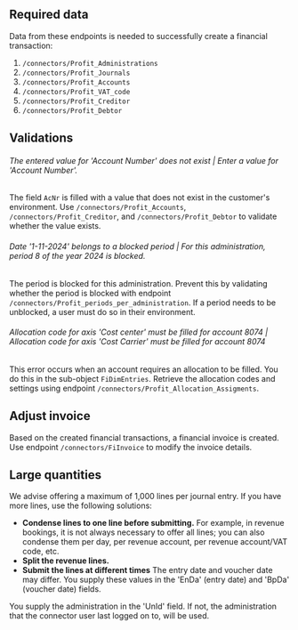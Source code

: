 ## Required data

Data from these endpoints is needed to successfully create a financial transaction:

 1. `/connectors/Profit_Administrations`
 2. `/connectors/Profit_Journals`
 3. `/connectors/Profit_Accounts`
 4. `/connectors/Profit_VAT_code`
 5. `/connectors/Profit_Creditor`
 6. `/connectors/Profit_Debtor`

## Validations

###### The entered value for 'Account Number' does not exist | Enter a value for 'Account Number'.

The field `AcNr` is filled with a value that does not exist in the customer's environment. Use `/connectors/Profit_Accounts`, `/connectors/Profit_Creditor`, and `/connectors/Profit_Debtor` to validate whether the value exists.

###### Date '1-11-2024' belongs to a blocked period | For this administration, period 8 of the year 2024 is blocked.

The period is blocked for this administration. Prevent this by validating whether the period is blocked with endpoint `/connectors/Profit_periods_per_administration`. If a period needs to be unblocked, a user must do so in their environment.

###### Allocation code for axis 'Cost center' must be filled for account 8074 | Allocation code for axis 'Cost Carrier' must be filled for account 8074

This error occurs when an account requires an allocation to be filled. You do this in the sub-object `FiDimEntries`. Retrieve the allocation codes and settings using endpoint `/connectors/Profit_Allocation_Assigments`.

## Adjust invoice

Based on the created financial transactions, a financial invoice is created. Use endpoint `/connectors/FiInvoice` to modify the invoice details.

## Large quantities

We advise offering a maximum of 1,000 lines per journal entry. If you have more lines, use the following solutions:

- **Condense lines to one line before submitting.** For example, in revenue bookings, it is not always necessary to offer all lines; you can also condense them per day, per revenue account, per revenue account/VAT code, etc.
- **Split the revenue lines.**
- **Submit the lines at different times** The entry date and voucher date may differ. You supply these values in the 'EnDa' (entry date) and 'BpDa' (voucher date) fields.

You supply the administration in the 'UnId' field. If not, the administration that the connector user last logged on to, will be used. 
